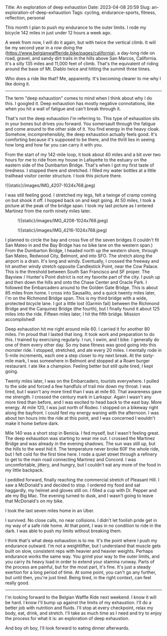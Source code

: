 Title: An exploration of deep exhaustion
Date: 2023-04-08 20:59
Slug: an-exploration-of-deep-exhaustion
Tags: cycling, endurance-sports, fitness, reflection, personal

This month I plan to push my endurance to the outer limits. I rode my bicycle 142 miles in just under 12 hours a week ago. 

A week from now, I will do it again, but with twice the vertical climb. It will be my second year in a row doing the (https://www.belgianwaffleride.bike/pages/california), a day-long ride on road, gravel, and sandy dirt trails in the hills above San Marcos, California. It's a silly 135 miles and 11,000 feet of climb. That's the equivalent of riding around the base of Mt. Diablo twice and hitting the summit three times. 

Who does a ride like that? Me, apparently. It's becoming clearer to me why I like doing it. 

---

The term "deep exhaustion" comes to mind when I think about why I do this. I googled it. Deep exhaustion has mostly negative connotations, like when you hit a wall of fatigue and can't break through it. 

That's not the deep exhaustion I'm referring to. This type of exhaustion sits in your bones but drives you forward. You somersault through the fatigue and come around to the other side of it. You find energy in the heavy cloak. Somehow, incomprehensibly, the deep exhaustion actually feels good. It's comforting because it's supposed to be there, and the thrill lies in seeing how long and how far you can carry it with you. 

From the start of my 142-mile loop, it took about 40 miles and a bit over two hours for me to ride from my house in Lafayette to the estuary on the eastern side of the Dumbarton Bridge. That's when I got my first taste of tiredness. I stopped there and stretched. I filled my water bottles at a little trailhead visitor center structure. I took this picture there. 

!({static}/images/IMG_4207-1024x768.jpeg)

I was still feeling good. I stretched my legs, felt a twinge of cramp coming on but shook it off. I hopped back on and kept going. At 50 miles, I took a picture at the peak of the bridge span. I took my last picture as I entered Martinez from the north ninety miles later. 

<figure class="wp-block-image size-large">!({static}/images/IMG_4208-1024x768.jpeg)

!({static}/images/IMG_4216-1024x768.jpeg)
</figure>

I planned to circle the bay and cross five of the seven bridges (I couldn't fit San Mateo in and the Bay Bridge has no bike lane on the western span.) From the Dumbarton Bridge, I headed north up the western shore, through San Mateo, Redwood City, Belmont, and into SFO. The stretch along the airport is a drain. It's long and windy. Eventually, I crossed the freeway and hit another windy stretch opposite Candlestick Point, near the Cow Palace. This is the threshold between South San Francisco and SF proper. The Bayview / Hunter's Point district is not my favorite part of the city. I push up and then down the hills and onto the Chase Center and Oracle Park. I followed the Embarcadero around to the Golden Gate Bridge. This is about 85 miles from home. I cross into Sausalito, and a quick twenty miles later, I'm on the Richmond Bridge span. This is my third bridge with a wide, protected bicycle lane. I got a little lost (Garmin fail) between the Richmond Bridge and the Carquinez Bridge (the fourth), but I finally found it about 125 miles into the ride. Fifteen miles later, I hit the fifth bridge. Mission accomplished! 

Deep exhaustion hit me right around mile 60. I carried it for another 80 miles. I'm proud that I lasted that long. It took work and preparation to do this. I trained by exercising regularly. I run, I swim, and I bike. I generally do one of them every other day. So my base fitness was good going into this monster ride. I stopped, stretched, and ate every 20 miles. I mentally rode in 5-mile increments, each one a step closer to my next break. At the sixty-mile mark, I was somewhere in Belmont and stopped at a Roam burger restaurant. I ate like a champion. Feeling better but still quite tired, I kept going. 

Twenty miles later, I was on the Embarcadero, tourists everywhere. I pulled to the side and forced a few handfuls of trail mix down my throat. I was tired, but I wasn't any more tired than I was at mile 60. That awareness gave me strength. I crossed the century mark in Larkspur. Again I wasn't any more tired than before, and I was excited to head back to the east bay. More energy. At mile 120, I was just north of Rodeo. I stopped on a bikeway right along the bayfront. I could feel my energy waning with the afternoon. I was about ten hours into the ride at this point, and I was concerned I wouldn't make it home before dark. 

Mile 140 was a short stop in Benicia. I fed myself, but I wasn't feeling great. The deep exhaustion was starting to wear me out. I crossed the Martinez Bridge and was already in the evening shadows. The sun was still up, but the hills to the west hid it. The temperature never broke 60F the whole ride, but I felt cold for the first time here. I rode a quiet street through a refinery to get to the main road connecting Martinez and Concord. I was uncomfortable, jittery, and hungry, but I couldn't eat any more of the food in my little backpack. 

I peddled forward, finally reaching the commercial stretch of Pleasant Hill. I saw a McDonald's and decided to stop. I ordered my food and sat haggardly, my helmet and gloves still on. I filled a cup with Dr. Pepper and ate my Big Mac. The evening turned to dusk, and I wasn't going to leave that McDonald's on my bike. 

I took the last seven miles home in an Uber. 

I survived. No close calls, no near collisions. I didn't let foolish pride get in my way of a safe ride home. At that point, I was in no condition to ride in the dark. I was able to push my limits without breaking them.

I think that's what deep exhaustion is to me. It's the point where I push my endurance outward. I'm not a weightlifter, but I understand that muscle gets built on slow, consistent reps with heavier and heavier weights. Perhaps endurance works the same way. You grind your way to the outer limits, and you carry its heavy load in order to extend your stamina runway. Parts of the process are painful, but for the most part, it's fine. It's just a steady exertion for a long period of time. At some point, you can't go any further, but until then, you're just tired. Being tired, in the right context, can feel really good. 

---

I'm looking forward to the Belgian Waffle Ride next weekend. I know it will be hard. I know I'll bump up against the limits of my exhaustion. I'll do a better job with nutrition and fluids. I'll stop at every checkpoint, relax my body, eat, drink, and stretch. I'll take as much time as I need and try to enjoy the process for what it is: an exploration of deep exhaustion.

And boy oh boy, I'll look forward to eating dinner afterwards.
